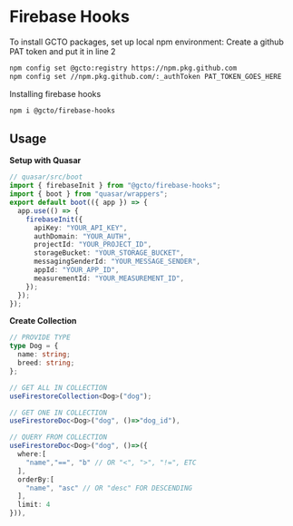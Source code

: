 # Firebase Hooks

To install GCTO packages, set up local npm environment:
Create a github PAT token and put it in line 2

```bash
npm config set @gcto:registry https://npm.pkg.github.com
npm config set //npm.pkg.github.com/:_authToken PAT_TOKEN_GOES_HERE
```

Installing firebase hooks

```bash
npm i @gcto/firebase-hooks
```

## Usage

**Setup with Quasar**

```ts
// quasar/src/boot
import { firebaseInit } from "@gcto/firebase-hooks";
import { boot } from "quasar/wrappers";
export default boot(({ app }) => {
  app.use(() => {
    firebaseInit({
      apiKey: "YOUR_API_KEY",
      authDomain: "YOUR_AUTH",
      projectId: "YOUR_PROJECT_ID",
      storageBucket: "YOUR_STORAGE_BUCKET",
      messagingSenderId: "YOUR_MESSAGE_SENDER",
      appId: "YOUR_APP_ID",
      measurementId: "YOUR_MEASUREMENT_ID",
    });
  });
});
```

**Create Collection**

```ts
// PROVIDE TYPE
type Dog = {
  name: string;
  breed: string;
};

// GET ALL IN COLLECTION
useFirestoreCollection<Dog>("dog");

// GET ONE IN COLLECTION
useFirestoreDoc<Dog>("dog", ()=>"dog_id"),

// QUERY FROM COLLECTION
useFirestoreDoc<Dog>("dog", ()=>({
  where:[
    "name","==", "b" // OR "<", ">", "!=", ETC
  ],
  orderBy:[
    "name", "asc" // OR "desc" FOR DESCENDING
  ],
  limit: 4
})),
```
